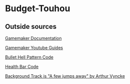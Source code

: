 # Budget-Touhou




 
## Outside sources

[Gamemaker Documentation](https://manual.gamemaker.io/monthly/en/#t=Content.htm)

[Gamemaker Youtube Guides](https://www.youtube.com/playlist?list=PLhIbBGhnxj5JeenLZYjjG-IltQyUE7QW_
)

[Bullet Hell Pattern Code](https://www.youtube.com/watch?v=zEPgFaIpa6o&list=PL_hT--4HOvreUXehK2t8y7sQyWCZ7bJ8p&index=26)


[Health Bar Code](https://www.dragonflydb.io/faq/gamemaker-create-health-bar)


[Background Track is "A few jumps away" by Arthur Vyncke](https://www.youtube.com/watch?v=T0CeNCfWIH0)
